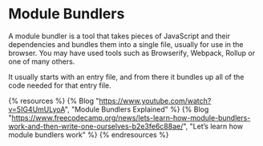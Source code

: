 # Module Bundlers

A module bundler is a tool that takes pieces of JavaScript and their dependencies and bundles them into a single file, usually for use in the browser. You may have used tools such as Browserify, Webpack, Rollup or one of many others.

It usually starts with an entry file, and from there it bundles up all of the code needed for that entry file.

{% resources %}
  {% Blog "https://www.youtube.com/watch?v=5IG4UmULyoA", "Module Bundlers Explained" %}
  {% Blog "https://www.freecodecamp.org/news/lets-learn-how-module-bundlers-work-and-then-write-one-ourselves-b2e3fe6c88ae/", "Let’s learn how module bundlers work" %}
{% endresources %}


